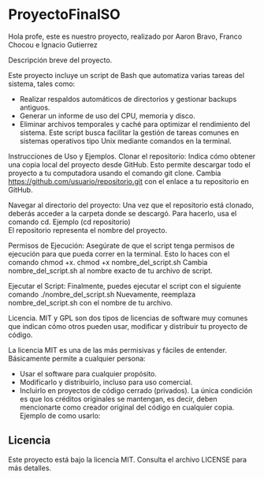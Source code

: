 # ProyectoFinalSO

Hola profe, este es nuestro proyecto, realizado por Aaron Bravo, Franco Chocou e Ignacio Gutierrez


Descripción breve del proyecto.

Este proyecto incluye un script de Bash que automatiza varias tareas del sistema, tales como:
- Realizar respaldos automáticos de directorios y gestionar backups antiguos.
- Generar un informe de uso del CPU, memoria y disco.
- Eliminar archivos temporales y caché para optimizar el rendimiento del sistema.
Este script busca facilitar la gestión de tareas comunes en sistemas operativos tipo Unix mediante comandos en la terminal.

Instrucciones de Uso y Ejemplos.
Clonar el repositorio: Indica cómo obtener una copia local del proyecto desde GitHub. Esto permite descargar todo el proyecto a tu computadora usando el comando git clone.
Cambia https://github.com/usuario/repositorio.git con el enlace a tu repositorio en GitHub.

Navegar al directorio del proyecto: Una vez que el repositorio está clonado, deberás acceder a la carpeta donde se descargó. Para hacerlo, usa el comando cd. Ejemplo (cd repositorio)     
El repositorio representa el nombre del proyecto.

Permisos de Ejecución: Asegúrate de que el script tenga permisos de ejecución para que pueda correr en la terminal. Esto lo haces con el comando chmod +x.
chmod +x nombre_del_script.sh
Cambia nombre_del_script.sh al nombre exacto de tu archivo de script.

Ejecutar el Script: Finalmente, puedes ejecutar el script con el siguiente comando ./nombre_del_script.sh
Nuevamente, reemplaza nombre_del_script.sh con el nombre de tu archivo.


Licencia.
MIT y GPL son dos tipos de licencias de software muy comunes que indican cómo otros pueden usar, modificar y distribuir tu proyecto de código.

La licencia MIT es una de las más permisivas y fáciles de entender. Básicamente permite a cualquier persona:
- Usar el software para cualquier propósito.
- Modificarlo y distribuirlo, incluso para uso comercial.
- Incluirlo en proyectos de código cerrado (privados).
La única condición es que los créditos originales se mantengan, es decir, deben mencionarte como creador original del código en cualquier copia.
Ejemplo de como usarlo: 
## Licencia
Este proyecto está bajo la licencia MIT. Consulta el archivo LICENSE para más detalles.
